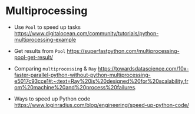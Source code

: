 # Multiprocessing

- Use `Pool` to speed up tasks
https://www.digitalocean.com/community/tutorials/python-multiprocessing-example

- Get results from `Pool`
https://superfastpython.com/multiprocessing-pool-get-result/

- Comparing `multiprocessing` & `Ray` 
https://towardsdatascience.com/10x-faster-parallel-python-without-python-multiprocessing-e5017c93cce1#:~:text=Ray%20is%20designed%20for%20scalability,from%20machine%20and%20process%20failures.

- Ways to speed up Python code
https://www.loginradius.com/blog/engineering/speed-up-python-code/

